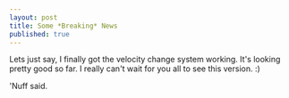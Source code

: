```yaml
---
layout: post
title: Some *Breaking* News
published: true
---
```

Lets just say, I finally got the velocity change system working.  It's looking pretty good so far. I really can't wait for you all to see this version. :)

'Nuff said.